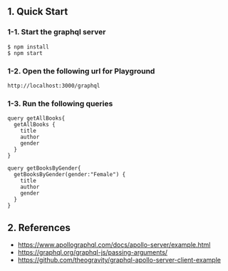 
## 1. Quick Start
### 1-1. Start the graphql server
```
$ npm install
$ npm start
```

### 1-2. Open the following url for Playground
```
http://localhost:3000/graphql
```

### 1-3. Run the following queries
```
query getAllBooks{
  getAllBooks {
    title
    author
    gender
  }
}
```

```
query getBooksByGender{
  getBooksByGender(gender:"Female") {
    title
    author
    gender
  } 
}
```

## 2. References
* https://www.apollographql.com/docs/apollo-server/example.html
* https://graphql.org/graphql-js/passing-arguments/
* https://github.com/theogravity/graphql-apollo-server-client-example